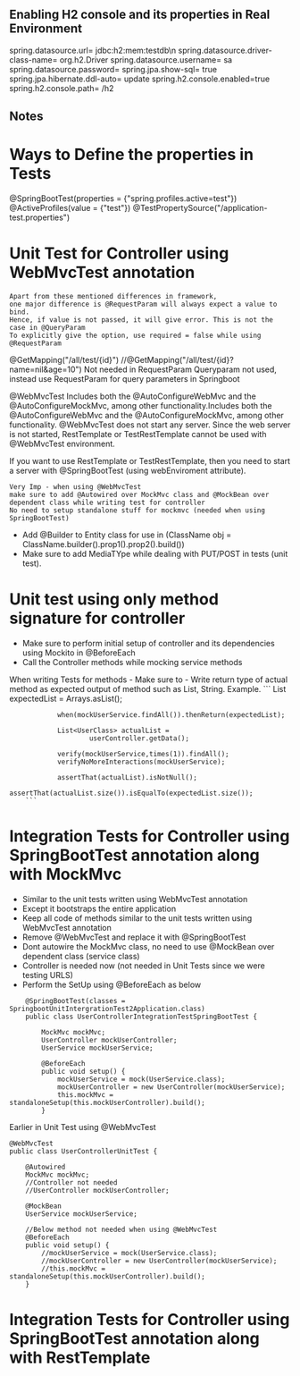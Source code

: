 ## Enabling H2 console and its properties in Real Environment ##
spring.datasource.url= jdbc:h2:mem:testdb\n
spring.datasource.driver-class-name= org.h2.Driver
spring.datasource.username= sa
spring.datasource.password=
spring.jpa.show-sql= true
spring.jpa.hibernate.ddl-auto= update
spring.h2.console.enabled=true
spring.h2.console.path= /h2

## Notes ##

# Ways to Define the properties in Tests #
@SpringBootTest(properties = {"spring.profiles.active=test"})
@ActiveProfiles(value = {"test"})
@TestPropertySource("/application-test.properties")


# Unit Test for Controller using WebMvcTest annotation #
```
Apart from these mentioned differences in framework, 
one major difference is @RequestParam will always expect a value to bind. 
Hence, if value is not passed, it will give error. This is not the case in @QueryParam
To explicitly give the option, use required = false while using @RequestParam
```
@GetMapping("/all/test/{id}")
//@GetMapping("/all/test/{id}?name=nil&age=10") Not needed in RequestParam
Queryparam not used, instead use RequestParam for query parameters in Springboot

@WebMvcTest Includes both the @AutoConfigureWebMvc and the @AutoConfigureMockMvc, among other functionality.Includes both the @AutoConfigureWebMvc and the @AutoConfigureMockMvc, among other functionality.
@WebMvcTest does not start any server. Since the web server is not started,  RestTemplate or TestRestTemplate cannot be used with @WebMvcTest environment.

If you want to use RestTemplate or TestRestTemplate, then you need to start a server with @SpringBootTest (using webEnviroment attribute).
```
Very Imp - when using @WebMvcTest
make sure to add @Autowired over MockMvc class and @MockBean over
dependent class while writing test for controller
No need to setup standalone stuff for mockmvc (needed when using 
SpringBootTest)
```    

- Add @Builder to Entity class for use in (ClassName obj = ClassName.builder().prop1().prop2().build())
- Make sure to add MediaTYpe while dealing with PUT/POST in tests (unit test).

# Unit test using only method signature for controller #
- Make sure to perform initial setup of controller and its dependencies
  using Mockito in @BeforeEach
- Call the Controller methods while mocking service methods 

When writing Tests for methods -
    Make sure to 
        - Write return type of actual method as expected output of
          method such as List, String.
        Example.
        ```
                List<UserClass> expectedList =
                        Arrays.asList();
      
                when(mockUserService.findAll()).thenReturn(expectedList);
        
                List<UserClass> actualList =
                        userController.getData();
        
                verify(mockUserService,times(1)).findAll();
                verifyNoMoreInteractions(mockUserService);
        
                assertThat(actualList).isNotNull();
                assertThat(actualList.size()).isEqualTo(expectedList.size());
        ```
# Integration Tests for Controller using SpringBootTest annotation along with MockMvc #
- Similar to the unit tests written using WebMvcTest annotation
- Except it bootstraps the entire application
- Keep all code of methods similar to the unit tests written using WebMvcTest annotation 
- Remove @WebMvcTest and replace it with @SpringBootTest
- Dont autowire the MockMvc class, no need to use @MockBean over dependent class (service class)
- Controller is needed now (not needed in Unit Tests since we were testing URLS)
- Perform the SetUp using @BeforeEach as below

```
    @SpringBootTest(classes = SpringbootUnitIntergrationTest2Application.class)
    public class UserControllerIntegrationTestSpringBootTest {
    
        MockMvc mockMvc;
        UserController mockUserController;
        UserService mockUserService;
    
        @BeforeEach
        public void setup() {
            mockUserService = mock(UserService.class);
            mockUserController = new UserController(mockUserService);
            this.mockMvc = standaloneSetup(this.mockUserController).build();
        }

```
Earlier in Unit Test using @WebMvcTest

```
@WebMvcTest
public class UserControllerUnitTest {

    @Autowired
    MockMvc mockMvc;
    //Controller not needed
    //UserController mockUserController;

    @MockBean
    UserService mockUserService;

    //Below method not needed when using @WebMvcTest
    @BeforeEach
    public void setup() {
        //mockUserService = mock(UserService.class);
        //mockUserController = new UserController(mockUserService);
        //this.mockMvc = standaloneSetup(this.mockUserController).build();
    }

```

# Integration Tests for Controller using SpringBootTest annotation along with RestTemplate #
